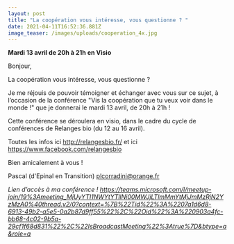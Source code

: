 ```yaml
---
layout: post
title: "La coopération vous intéresse, vous questionne ? "
date: 2021-04-11T16:52:36.881Z
image_teaser: /images/uploads/cooperation_4x.jpg
---
```

**Mardi 13 avril de 20h à 21h en Visio**

Bonjour,

La coopération vous intéresse, vous questionne ?

Je me réjouis de pouvoir témoigner et échanger avec vous sur ce sujet, à l’occasion de la conférence "Vis la coopération que tu veux voir dans le monde !" que je donnerai le mardi 13 avril, de 20h à 21h !

Cette conférence se déroulera en visio, dans le cadre du cycle de conférences de Relanges bio (du 12 au 16 avril).

Toutes les infos ici <http://relangesbio.fr/> et ici <https://www.facebook.com/relangesbio>

Bien amicalement à vous !

Pascal (d'Epinal en Transition) plcorradini@orange.fr 

*Lien d’accès à ma conférence !* *<https://teams.microsoft.com/l/meetup-join/19%3Ameeting_MjUyYTI1NWYtYTllNi00MWJjLTlmMmYtMjJmMzRjN2YzMzA0%40thread.v2/0?context=%7B%22Tid%22%3A%2207a1d6d8-6913-49b2-a5e5-0a2b87d9ff55%22%2C%22Oid%22%3A%220903a4fc-bb68-4c02-9b5a-29cf1f68d831%22%2C%22IsBroadcastMeeting%22%3Atrue%7D&btype=a&role=a>*
